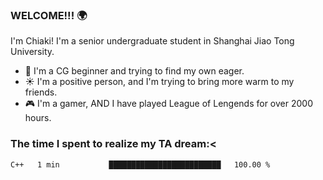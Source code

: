 ### WELCOME!!! 🌍

I'm Chiaki! I'm a senior undergraduate student in Shanghai Jiao Tong University. 

- 🎑 I'm a CG beginner and trying to find my own eager. 
- ☀️ I'm a positive person, and I'm trying to bring more warm to my friends.
- 🎮 I'm a gamer, AND I have played League of Lengends for over 2000 hours. 

### The time I spent to realize my TA dream:<
<!--START_SECTION:waka-->

```txt
C++   1 min           █████████████████████████   100.00 %
```

<!--END_SECTION:waka-->

<!--
**Chiaki-meow/Chiaki-meow** is a ✨ _special_ ✨ repository because its `README.md` (this file) appears on your GitHub profile.

Here are some ideas to get you started:

- 🔭 I’m currently working on ...
- 🌱 I’m currently learning ...
- 👯 I’m looking to collaborate on ...
- 🤔 I’m looking for help with ...
- 💬 Ask me about ...
- 📫 How to reach me: ...
- 😄 Pronouns: ...
- ⚡ Fun fact: ...
-->
